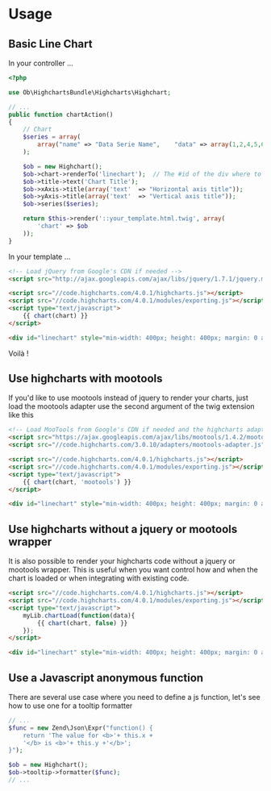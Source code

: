 # Usage


## Basic Line Chart

In your controller ...

``` php
<?php

use Ob\HighchartsBundle\Highcharts\Highchart;

// ...
public function chartAction()
{
    // Chart
    $series = array(
        array("name" => "Data Serie Name",    "data" => array(1,2,4,5,6,3,8))
    );

    $ob = new Highchart();
    $ob->chart->renderTo('linechart');  // The #id of the div where to render the chart
    $ob->title->text('Chart Title');
    $ob->xAxis->title(array('text'  => "Horizontal axis title"));
    $ob->yAxis->title(array('text'  => "Vertical axis title"));
    $ob->series($series);

    return $this->render('::your_template.html.twig', array(
        'chart' => $ob
    ));
}
```

In your template ...

``` html
<!-- Load jQuery from Google's CDN if needed -->
<script src="http://ajax.googleapis.com/ajax/libs/jquery/1.7.1/jquery.min.js" type="text/javascript"></script>

<script src="//code.highcharts.com/4.0.1/highcharts.js"></script>
<script src="//code.highcharts.com/4.0.1/modules/exporting.js"></script>
<script type="text/javascript">
    {{ chart(chart) }}
</script>

<div id="linechart" style="min-width: 400px; height: 400px; margin: 0 auto"></div>
```

Voilà !


## Use highcharts with mootools

If you'd like to use mootools instead of jquery to render your charts, just load the mootools adapter use the second
argument of the twig extension like this

``` html
<!-- Load MooTools from Google's CDN if needed and the highcharts adapter -->
<script src="https://ajax.googleapis.com/ajax/libs/mootools/1.4.2/mootools-yui-compressed.js" type="text/javascript"></script>
<script src="//code.highcharts.com/3.0.10/adapters/mootools-adapter.js" type="text/javascript"></script>

<script src="//code.highcharts.com/4.0.1/highcharts.js"></script>
<script src="//code.highcharts.com/4.0.1/modules/exporting.js"></script>
<script type="text/javascript">
    {{ chart(chart, 'mootools') }}
</script>

<div id="linechart" style="min-width: 400px; height: 400px; margin: 0 auto"></div>
```


## Use highcharts without a jquery or mootools wrapper

It is also possible to render your highcharts code without a jquery or mootools wrapper. This is useful when you want
control how and when the chart is loaded or when integrating with existing code.

``` html
<script src="//code.highcharts.com/4.0.1/highcharts.js"></script>
<script src="//code.highcharts.com/4.0.1/modules/exporting.js"></script>
<script type="text/javascript">
    myLib.chartLoad(function(data){
        {{ chart(chart, false) }}
    });
</script>

<div id="linechart" style="min-width: 400px; height: 400px; margin: 0 auto"></div>
```


## Use a Javascript anonymous function

There are several use case where you need to define a js function, let's see how to use one for a tooltip formatter

``` php
// ...
$func = new Zend\Json\Expr("function() {
    return 'The value for <b>'+ this.x +
    '</b> is <b>'+ this.y +'</b>';
}");

$ob = new Highchart();
$ob->tooltip->formatter($func);
// ...
```
